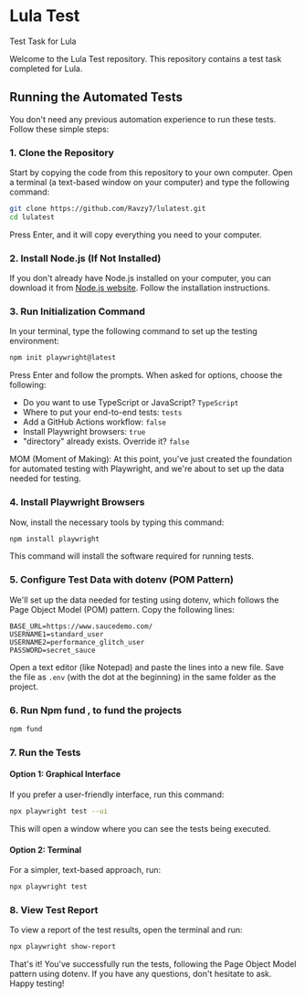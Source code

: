 # Lula Test
Test Task for Lula

Welcome to the Lula Test repository. This repository contains a test task completed for Lula.

## Running the Automated Tests

You don't need any previous automation experience to run these tests. Follow these simple steps:

### 1. Clone the Repository
Start by copying the code from this repository to your own computer. Open a terminal (a text-based window on your computer) and type the following command:

```bash
git clone https://github.com/Ravzy7/lulatest.git
cd lulatest
```

Press Enter, and it will copy everything you need to your computer.

### 2. Install Node.js (If Not Installed)
If you don't already have Node.js installed on your computer, you can download it from [Node.js website](https://nodejs.org/). Follow the installation instructions.

### 3. Run Initialization Command
In your terminal, type the following command to set up the testing environment:

```bash
npm init playwright@latest
```

Press Enter and follow the prompts. When asked for options, choose the following:

- Do you want to use TypeScript or JavaScript? `TypeScript`
- Where to put your end-to-end tests: `tests`
- Add a GitHub Actions workflow: `false`
- Install Playwright browsers: `true`
- "directory" already exists. Override it? `false`

MOM (Moment of Making): At this point, you've just created the foundation for automated testing with Playwright, and we're about to set up the data needed for testing.

### 4. Install Playwright Browsers
Now, install the necessary tools by typing this command:

```bash
npm install playwright
```

This command will install the software required for running tests.

### 5. Configure Test Data with dotenv (POM Pattern)
We'll set up the data needed for testing using dotenv, which follows the Page Object Model (POM) pattern. Copy the following lines:

```dotenv
BASE_URL=https://www.saucedemo.com/
USERNAME1=standard_user
USERNAME2=performance_glitch_user
PASSWORD=secret_sauce
```

Open a text editor (like Notepad) and paste the lines into a new file. Save the file as `.env` (with the dot at the beginning) in the same folder as the project.

### 6. Run Npm fund , to fund the projects


```bash
npm fund
```



### 7. Run the Tests

#### Option 1: Graphical Interface
If you prefer a user-friendly interface, run this command:

```bash
npx playwright test --ui
```

This will open a window where you can see the tests being executed.

#### Option 2: Terminal
For a simpler, text-based approach, run:

```bash
npx playwright test
```

### 8. View Test Report

To view a report of the test results, open the terminal and run:

```bash
npx playwright show-report
```

That's it! You've successfully run the tests, following the Page Object Model pattern using dotenv. If you have any questions, don't hesitate to ask. Happy testing!
